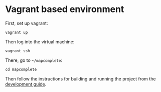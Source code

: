 # Vagrant based environment

First, set up vagrant:

    vagrant up

Then log into the virtual machine:

    vagrant ssh

There, go to `~/mapcomplete`:

    cd mapcomplete

Then follow the instructions for building and running the project from the
[development guide](../Docs/Development_deployment.md).
